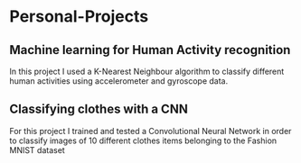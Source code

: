 # Personal-Projects

## Machine learning for Human Activity recognition

In this project I used a K-Nearest Neighbour algorithm to classify different human activities using accelerometer and gyroscope data.

## Classifying clothes with a CNN

For this project I trained and tested a Convolutional Neural Network in order to classify images of 10 different clothes items belonging to the Fashion MNIST dataset
